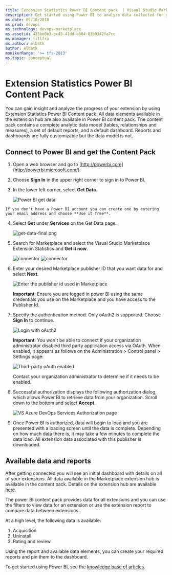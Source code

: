 ```yaml
---
title: Extension Statistics Power BI Content pack  | Visual Studio Marketplace
description: Get started using Power BI to analyze data collected for your extension on Visual Studio Marketplace 
ms.date: 09/10/2018
ms.prod: devops
ms.technology: devops-marketplace
ms.assetid: 435be0b3-ec45-41dd-a804-03b9342fa7cc
ms.manager: jillfra
ms.author: elbatk
author: elbatk
monikerRange: '>= tfs-2013'
ms.topic: conceptual
---
```


# Extension Statistics Power BI Content Pack

You can gain insight and analyze the progress of your extension by using Extension Statistics Power BI Content pack. All data elements available in the extension hub are also available in Power BI content pack.
The content pack contains a complete analytic data model (tables, relationships and measures), a set of default reports, and a default dashboard. Reports and dashboards are fully customizable but the data model is not.

## Connect to Power BI and get the Content Pack

1. Open a web browser and go to [http://powerbi.com](http://powerbi.microsoft.com/).

2. Choose **Sign In** in the upper right corner to sign in to Power BI.

3. In the lower left corner, select **Get Data**.

   ![Power BI get data](_img/power-bi-get-data.png)


~~~
If you don't have a Power BI account you can create one by entering your email address and choose **Use it free**.
~~~

4. Select **Get** under **Services** on the Get Data page.

    ![get-data-final.png](_img/get-data-final.png)

5. Search for Marketplace and select the Visual Studio Marketplace Extension Statistics and **Get it now**.

    ![connector](_img/search.png)
    ![connector](_img/content-pack-details.png)

6. Enter your desired Marketplace publisher ID that you want data for and select **Next**.

    ![Enter the publisher id used in Marketplace](_img/addpublisherid.png)  

    **Important**: Ensure you are logged in power BI using the same credentials you use on the Marketplace and you have access to the Publisher Id. 

7. Specify the authentication method. Only oAuth2 is supported. Choose **Sign In** to continue.

    ![Login with oAuth2](_img/connect-to-vs-team-services-auth.png)  

    **Important**: You won't be able to connect if your organization administrator disabled third party application access via OAuth. When enabled, it appears as follows on the Administration > Control panel > Settings page:  

    ![Third-party oAuth enabled](_img/Screen5.png)  

    Contact your organization administrator to determine if it needs to be enabled.

8. Successful authorization displays the following authorization dialog, which allows Power BI to retrieve data from your organization. Scroll down to the bottom and select **Accept**.

    ![VS Azure DevOps Services Authorization page](_img/Screen6.png)  

9. Once Power BI is authorized, data will begin to load and you are presented with a loading screen until the data is complete. Depending on how much data there is, it may take a few minutes to complete the data load. All extension data associated with this publisher is downloaded.

## Available data and reports

After getting connected you will see an initial dashboard with details on all of your extensions. All data available in the Marketplace extension hub is available in the content pack. Details on the extension hub are available [here](/azure/devops/extend/extension-report).

The power BI content pack provides data for all extensions and you can use the filters to view data for an extension or use the extension report to compare data between extensions.

At a high level, the following data is available:

1. Acquisition
2. Uninstall
3. Rating and review

Using the report and available data elements, you can create your required reports and pin them to the dashboard.

To get started using Power BI, see the [knowledge base of articles](https://support.powerbi.com/).
